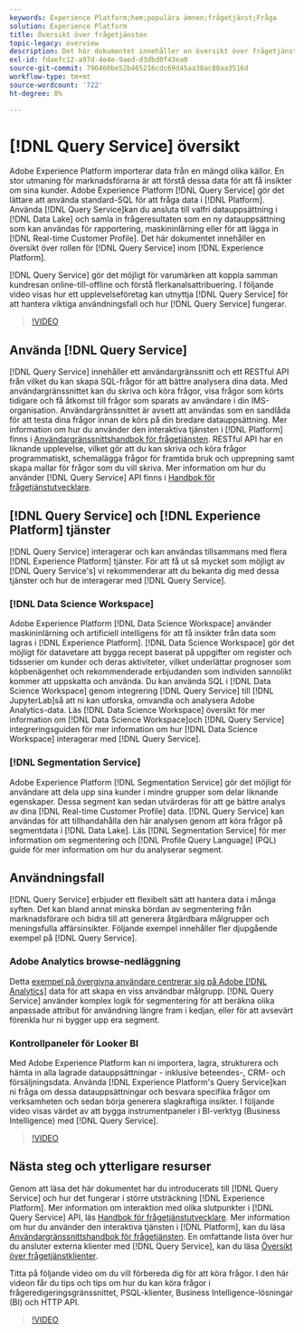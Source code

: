 ```yaml
---
keywords: Experience Platform;hem;populära ämnen;frågetjänst;Fråga
solution: Experience Platform
title: Översikt över frågetjänsten
topic-legacy: overview
description: Det här dokumentet innehåller en översikt över frågetjänstens roll i Experience Platform.
exl-id: fdaefc12-a97d-4e4e-9aed-d3dbd0f43ea0
source-git-commit: 796460be52b465216cdc69d45aa38ac80aa3516d
workflow-type: tm+mt
source-wordcount: '722'
ht-degree: 0%

---
```


# [!DNL Query Service] översikt

Adobe Experience Platform importerar data från en mängd olika källor. En stor utmaning för marknadsförarna är att förstå dessa data för att få insikter om sina kunder. Adobe Experience Platform [!DNL Query Service] gör det lättare att använda standard-SQL för att fråga data i [!DNL Platform]. Använda [!DNL Query Service]kan du ansluta till valfri datauppsättning i [!DNL Data Lake] och samla in frågeresultaten som en ny datauppsättning som kan användas för rapportering, maskininlärning eller för att lägga in [!DNL Real-time Customer Profile]. Det här dokumentet innehåller en översikt över rollen för [!DNL Query Service] inom [!DNL Experience Platform].

[!DNL Query Service] gör det möjligt för varumärken att koppla samman kundresan online-till-offline och förstå flerkanalsattribuering. I följande video visas hur ett upplevelseföretag kan utnyttja [!DNL Query Service] för att hantera viktiga användningsfall och hur [!DNL Query Service] fungerar.

>[!VIDEO](https://video.tv.adobe.com/v/29795?quality=12&learn=on)

## Använda [!DNL Query Service]

[!DNL Query Service] innehåller ett användargränssnitt och ett RESTful API från vilket du kan skapa SQL-frågor för att bättre analysera dina data. Med användargränssnittet kan du skriva och köra frågor, visa frågor som körts tidigare och få åtkomst till frågor som sparats av användare i din IMS-organisation. Användargränssnittet är avsett att användas som en sandlåda för att testa dina frågor innan de körs på din bredare datauppsättning. Mer information om hur du använder den interaktiva tjänsten i [!DNL Platform] finns i [Användargränssnittshandbok för frågetjänsten](ui/overview.md). RESTful API har en liknande upplevelse, vilket gör att du kan skriva och köra frågor programmatiskt, schemalägga frågor för framtida bruk och upprepning samt skapa mallar för frågor som du vill skriva. Mer information om hur du använder [!DNL Query Service] API finns i [Handbok för frågetjänstutvecklare](api/getting-started.md).

## [!DNL Query Service] och [!DNL Experience Platform] tjänster

[!DNL Query Service] interagerar och kan användas tillsammans med flera [!DNL Experience Platform] tjänster. För att få ut så mycket som möjligt av [!DNL Query Service's] vi rekommenderar att du bekanta dig med dessa tjänster och hur de interagerar med [!DNL Query Service].

### [!DNL Data Science Workspace]

Adobe Experience Platform [!DNL Data Science Workspace] använder maskininlärning och artificiell intelligens för att få insikter från data som lagras i [!DNL Experience Platform]. [!DNL Data Science Workspace] gör det möjligt för datavetare att bygga recept baserat på uppgifter om register och tidsserier om kunder och deras aktiviteter, vilket underlättar prognoser som köpbenägenhet och rekommenderade erbjudanden som individen sannolikt kommer att uppskatta och använda. Du kan använda SQL i [!DNL Data Science Workspace] genom integrering [!DNL Query Service] till [!DNL JupyterLab]så att ni kan utforska, omvandla och analysera Adobe Analytics-data. Läs [!DNL Data Science Workspace] översikt för mer information om [!DNL Data Science Workspace]och [!DNL Query Service] integreringsguiden för mer information om hur [!DNL Data Science Workspace] interagerar med [!DNL Query Service].

### [!DNL Segmentation Service]

Adobe Experience Platform [!DNL Segmentation Service] gör det möjligt för användare att dela upp sina kunder i mindre grupper som delar liknande egenskaper. Dessa segment kan sedan utvärderas för att ge bättre analys av dina [!DNL Real-time Customer Profile] data. [!DNL Query Service] kan användas för att tillhandahålla den här analysen genom att köra frågor på segmentdata i [!DNL Data Lake]. Läs [!DNL Segmentation Service] för mer information om segmentering och [!DNL Profile Query Language] (PQL) guide för mer information om hur du analyserar segment.

## Användningsfall

[!DNL Query Service] erbjuder ett flexibelt sätt att hantera data i många syften. Det kan bland annat minska bördan av segmentering från marknadsförare och bidra till att generera åtgärdbara målgrupper och meningsfulla affärsinsikter. Följande exempel innehåller fler djupgående exempel på [!DNL Query Service].

### Adobe Analytics browse-nedläggning

Detta [exempel på övergivna användare centrerar sig på Adobe [!DNL Analytics]](./use-cases/abandoned-cart.md) data för att skapa en viss användbar målgrupp. [!DNL Query Service] använder komplex logik för segmentering för att beräkna olika anpassade attribut för användning längre fram i kedjan, eller för att avsevärt förenkla hur ni bygger upp era segment.

### Kontrollpaneler för Looker BI

Med Adobe Experience Platform kan ni importera, lagra, strukturera och hämta in alla lagrade datauppsättningar - inklusive beteendes-, CRM- och försäljningsdata. Använda [!DNL Experience Platform's Query Service]kan ni fråga om dessa datauppsättningar och besvara specifika frågor om verksamheten och sedan börja generera slagkraftiga insikter. I följande video visas värdet av att bygga instrumentpaneler i BI-verktyg (Business Intelligence) med [!DNL Query Service].

>[!VIDEO](https://video.tv.adobe.com/v/28981?quality=12&learn=on)

## Nästa steg och ytterligare resurser

Genom att läsa det här dokumentet har du introducerats till [!DNL Query Service] och hur det fungerar i större utsträckning [!DNL Experience Platform]. Mer information om interaktion med olika slutpunkter i [!DNL Query Service] API, läs [Handbok för frågetjänstutvecklare](api/getting-started.md). Mer information om hur du använder den interaktiva tjänsten i [!DNL Platform], kan du läsa [Användargränssnittshandbok för frågetjänsten](ui/overview.md). En omfattande lista över hur du ansluter externa klienter med [!DNL Query Service], kan du läsa [Översikt över frågetjänstklienter](clients/overview.md).

Titta på följande video om du vill förbereda dig för att köra frågor. I den här videon får du tips och tips om hur du kan köra frågor i frågeredigeringsgränssnittet, PSQL-klienter, Business Intelligence-lösningar (BI) och HTTP API.

>[!VIDEO](https://video.tv.adobe.com/v/29811?quality=12&learn=on)

